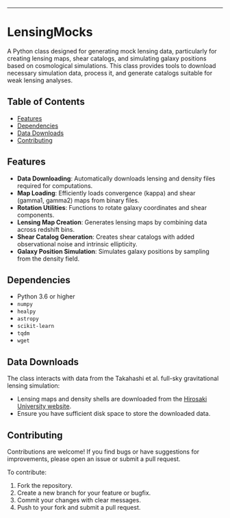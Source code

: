 
---

# LensingMocks

A Python class designed for generating mock lensing data, particularly for creating lensing maps, shear catalogs, and simulating galaxy positions based on cosmological simulations. This class provides tools to download necessary simulation data, process it, and generate catalogs suitable for weak lensing analyses.

## Table of Contents

- [Features](#features)
- [Dependencies](#dependencies)
- [Data Downloads](#data-downloads)
- [Contributing](#contributing)


## Features

- **Data Downloading**: Automatically downloads lensing and density files required for computations.
- **Map Loading**: Efficiently loads convergence (kappa) and shear (gamma1, gamma2) maps from binary files.
- **Rotation Utilities**: Functions to rotate galaxy coordinates and shear components.
- **Lensing Map Creation**: Generates lensing maps by combining data across redshift bins.
- **Shear Catalog Generation**: Creates shear catalogs with added observational noise and intrinsic ellipticity.
- **Galaxy Position Simulation**: Simulates galaxy positions by sampling from the density field.



## Dependencies

- Python 3.6 or higher
- `numpy`
- `healpy`
- `astropy`
- `scikit-learn`
- `tqdm`
- `wget`

## Data Downloads

The class interacts with data from the Takahashi et al. full-sky gravitational lensing simulation:

- Lensing maps and density shells are downloaded from the [Hirosaki University website](http://cosmo.phys.hirosaki-u.ac.jp/takahasi/allsky_raytracing/).
- Ensure you have sufficient disk space to store the downloaded data.

## Contributing

Contributions are welcome! If you find bugs or have suggestions for improvements, please open an issue or submit a pull request.

To contribute:

1. Fork the repository.
2. Create a new branch for your feature or bugfix.
3. Commit your changes with clear messages.
4. Push to your fork and submit a pull request.


